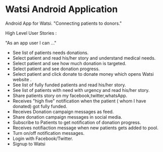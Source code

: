 Watsi Android Application
===============

Android App for Watsi. "Connecting patients to donors."


High Level User Stories :

  "As an app user I can ..."
  
* See list of patients needs donations.
* Select patient and read his/her story and understand medical needs.
* Select patient and see how much donation is targeted.
* Select patient and see donation progress.
* Select patient and click donate to donate money which opens Watsi website .
* See list of fully funded patients and read his/her story.
* See list of patients with need with urgency and read his/her story.
* Share patients story on my facebook,twitter,whatsApp.
* Receives "high five" notification when the patient ( whom I have donated) got fully funded.
* Receives Donation campaign messages as feed.
* Share donation campaign messages in social media.
* Subscribe to Patients to get notification of donation progress.
* Receives notifiaction message when new patients gets added to pool.
* Turn on/off notification messages.
* Login with Facebook/Twitter.
* Signup to Watsi

